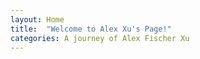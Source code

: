 ```yaml
---
layout: Home
title:  "Welcome to Alex Xu's Page!"
categories: A journey of Alex Fischer Xu
---
```


